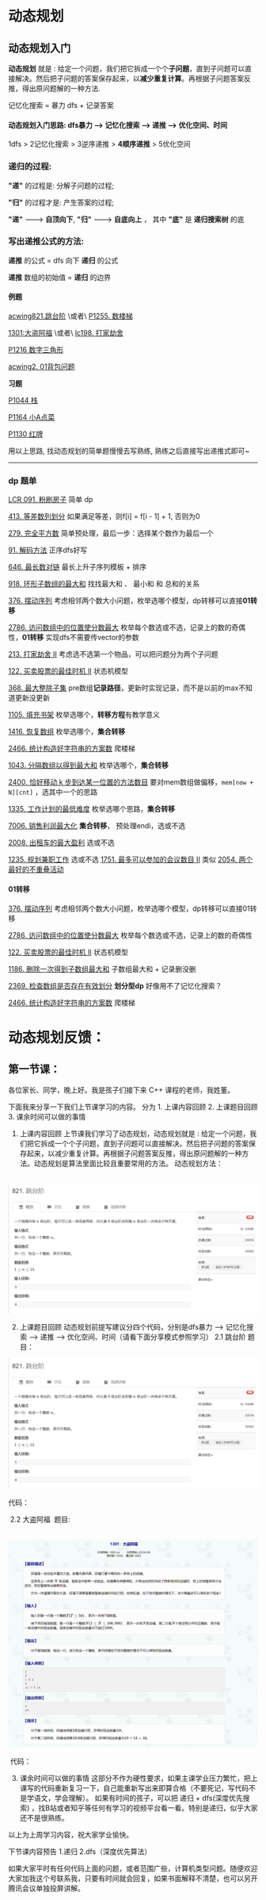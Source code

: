 # 动态规划

## 动态规划入门

**动态规划** 就是 : 给定一个问题，我们把它拆成一个个**子问题**，直到子问题可以直接解决。然后把子问题的答案保存起来，以**减少重复计算**。再根据子问题答案反推，得出原问题解的一种方法.

记忆化搜索 = 暴力 dfs + 记录答案

#### **动态规划入门思路**:  dfs暴力 --> 记忆化搜索  --> 递推 --> 优化空间、时间

1dfs > 2记忆化搜索 > 3逆序递推 > **4顺序递推** > 5优化空间

### 递归的过程:

**"递"** 的过程是: 分解子问题的过程;

**"归"** 的过程才是: 产生答案的过程;

**"递"**  ---> **自顶向下**,   **"归"** ---> **自底向上** ， 其中 **"底"** 是 **递归搜索树** 的底



### 写出递推公式的方法: 

**递推** 的公式  = dfs 向下 **递归** 的公式

**递推** 数组的初始值 = **递归** 的边界



#### 例题

[acwing821.跳台阶](https://www.acwing.com/problem/content/823/)  \或者\  [P1255. 数楼梯](https://www.luogu.com.cn/problem/P1255) 

[1301:大盗阿福](http://ybt.ssoier.cn:8088/problem_show.php?pid=1301)  \或者\  [lc198. 打家劫舍](https://leetcode.cn/problems/house-robber/)

[P1216 数字三角形](https://www.luogu.com.cn/problem/P1216) 

[acwing2. 01背包问题](https://www.acwing.com/problem/content/2/) 

**习题**

[P1044 栈](https://www.luogu.com.cn/problem/P1044) 

[P1164 小A点菜](https://www.luogu.com.cn/problem/P1164) 

[P1130 红牌](https://www.luogu.com.cn/problem/P1130) 



用以上思路, 找动态规划的简单题慢慢去写熟练, 熟练之后直接写出递推式即可~


------------


### dp 题单

[LCR 091. 粉刷房子](https://leetcode.cn/problems/JEj789/)  简单  dp

[413. 等差数列划分](https://leetcode.cn/problems/arithmetic-slices/) 如果满足等差，则f[i] = f[i - 1] + 1, 否则为0

[279. 完全平方数](https://leetcode.cn/problems/perfect-squares/) 简单预处理，最后一步：选择某个数作为最后一个

[91. 解码方法](https://leetcode.cn/problems/decode-ways/)  正序dfs好写

[646. 最长数对链](https://leetcode.cn/problems/maximum-length-of-pair-chain/) 最长上升子序列模板 + 排序

[918. 环形子数组的最大和](https://leetcode.cn/problems/maximum-sum-circular-subarray/) 找找最大和 、 最小和 和 总和的关系

[376. 摆动序列](https://leetcode.cn/problems/wiggle-subsequence/) 考虑相邻两个数大小问题，枚举选哪个模型，dp转移可以直接**01转移**

[2786. 访问数组中的位置使分数最大](https://leetcode.cn/problems/visit-array-positions-to-maximize-score/) 枚举每个数选或不选，记录上的数的奇偶性，**01转移** 实现dfs不需要传vector的参数

[213. 打家劫舍 II](https://leetcode.cn/problems/house-robber-ii/) 考虑选不选第一个物品，可以把问题分为两个子问题

[122. 买卖股票的最佳时机 II](https://leetcode.cn/problems/best-time-to-buy-and-sell-stock-ii/) 状态机模型

[368. 最大整除子集](https://leetcode.cn/problems/largest-divisible-subset/) pre数组**记录路径**，更新时实现记录，而不是以前的max不知道更新没更新

[1105. 填充书架](https://leetcode.cn/problems/filling-bookcase-shelves/) 枚举选哪个，**转移方程**有教学意义

[1416. 恢复数组](https://leetcode.cn/problems/restore-the-array/) 枚举选哪个，**集合转移**

[2466. 统计构造好字符串的方案数](https://leetcode.cn/problems/count-ways-to-build-good-strings/) 爬楼梯 

[1043. 分隔数组以得到最大和](https://leetcode.cn/problems/partition-array-for-maximum-sum/) 枚举选哪个，**集合转移**

[2400. 恰好移动 k 步到达某一位置的方法数目](https://leetcode.cn/problems/number-of-ways-to-reach-a-position-after-exactly-k-steps/) 要对mem数组做偏移，`mem[now + N][cnt]` ，选其中一个的思路

[1335. 工作计划的最低难度](https://leetcode.cn/problems/minimum-difficulty-of-a-job-schedule/) 枚举选哪个思路，**集合转移**

[7006. 销售利润最大化](https://leetcode.cn/problems/maximize-the-profit-as-the-salesman/)   **集合转移**， 预处理endi，选或不选

[2008. 出租车的最大盈利](https://leetcode.cn/problems/maximum-earnings-from-taxi/) 选或不选

[1235. 规划兼职工作](https://leetcode.cn/problems/maximum-profit-in-job-scheduling/) 选或不选 	[1751. 最多可以参加的会议数目 II](https://leetcode.cn/problems/maximum-number-of-events-that-can-be-attended-ii/)  类似 [2054. 两个最好的不重叠活动](https://leetcode.cn/problems/two-best-non-overlapping-events/) 





#### 01转移

[376. 摆动序列](https://leetcode.cn/problems/wiggle-subsequence/) 考虑相邻两个数大小问题，枚举选哪个模型，dp转移可以直接01转移

[2786. 访问数组中的位置使分数最大](https://leetcode.cn/problems/visit-array-positions-to-maximize-score/) 枚举每个数选或不选，记录上的数的奇偶性

[122. 买卖股票的最佳时机 II](https://leetcode.cn/problems/best-time-to-buy-and-sell-stock-ii/) 状态机模型

[1186. 删除一次得到子数组最大和](https://leetcode.cn/problems/maximum-subarray-sum-with-one-deletion/) 子数组最大和 + 记录删没删

[2369. 检查数组是否存在有效划分](https://leetcode.cn/problems/check-if-there-is-a-valid-partition-for-the-array/) **划分型dp** 好像用不了记忆化搜索？

[2466. 统计构造好字符串的方案数](https://leetcode.cn/problems/count-ways-to-build-good-strings/) 爬楼梯





# 动态规划反馈：

## 第一节课：


各位家长、同学，晚上好。我是孩子们接下来 C++ 课程的老师，我姓董。

下面我来分享一下我们上节课学习的内容。
分为 1. 上课内容回顾 2. 上课题目回顾 3. 课余时间可以做的事情

1.  上课内容回顾
上节课我们学习了动态规划，动态规划就是 : 给定一个问题，我们把它拆成一个个子问题，直到子问题可以直接解决。然后把子问题的答案保存起来，以减少重复计算。再根据子问题答案反推，得出原问题解的一种方法。动态规划是算法里面比较且重要常用的方法。
动态规划方法：

​		![](picture/动态规划/跳台阶题目.png)

2. 上课题目回顾
    动态规划前提写建议分四个代码，分别是dfs暴力 --> 记忆化搜索  --> 递推 --> 优化空间、时间（请看下面分享模式参照学习）
    2.1 跳台阶
    题目：

  ![](picture/动态规划/跳台阶题目.png)

  代码：

​		2.2 大盗阿福
​		题目:

​			![](picture/动态规划/大盗阿福.png)

​		代码：


3. 课余时间可以做的事情
这部分不作为硬性要求，如果主课学业压力繁忙，把上课写的代码重新复习一下，自己能重新写出来即算合格（不要死记，写代码不是学语文，学会理解）。
如果有时间的孩子，可以把 递归 + dfs(深度优先搜索) ，找B站或者知乎等任何有学习的视频平台看一看。特别是递归，似乎大家还不是很熟练。


以上为上周学习内容，祝大家学业愉快。

下节课内容预告 1.递归 2.dfs（深度优先算法） 

如果大家平时有任何代码上面的问题，或者范围广些，计算机类型问题。随便欢迎大家加我这个号联系我，只要有时间就会回复，如果书面解释不清楚，也可以另开腾讯会议单独投屏讲解。